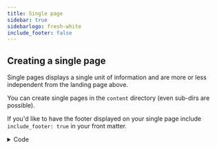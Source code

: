 ```yaml
---
title: Single page
sidebar: true
sidebarlogo: fresh-white
include_footer: false
---
```


## Creating a single page
Single pages displays a single unit of information and are more or less independent from the landing page above.

You can create single pages in the `content` directory (even sub-dirs are possible).

If you'd like to have the footer displayed on your single page include `include_footer: true` in your front matter.

<details>
<summary>Code</summary>

```yaml
---
title: AGB
sidebar: true # or false to display the sidebar
sidebarlogo: fresh-white-alt # From (static/images/logo/)
include_footer: true # or false to display the footer
---
```

</details>
